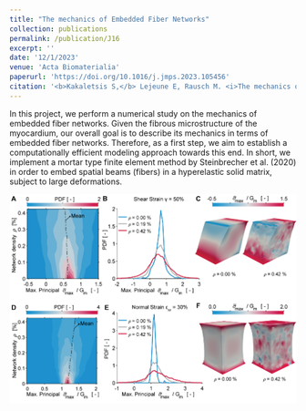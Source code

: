 ```yaml
---
title: "The mechanics of Embedded Fiber Networks"
collection: publications
permalink: /publication/J16
excerpt: ''
date: '12/1/2023'
venue: 'Acta Biomaterialia'
paperurl: 'https://doi.org/10.1016/j.jmps.2023.105456'
citation: '<b>Kakaletsis S,</b> Lejeune E, Rausch M. <i>The mechanics of embedded fiber networks.</i> Journal of the Mechanics and Physics of Solids. 2023'
---
```

In this project, we perform a numerical study on the mechanics of embedded fiber networks. Given the fibrous microstructure of the myocardium, our overall goal is to describe its mechanics in terms of embedded fiber networks. Therefore, as a first step, we aim to establish a computationally efficient modeling approach towards this end. In short, we implement a mortar type finite element method by Steinbrecher et al. (2020) in order to embed spatial beams (fibers) in a hyperelastic solid matrix, subject to large deformations.

<img src='/images/J16_Kak2023.png'>


